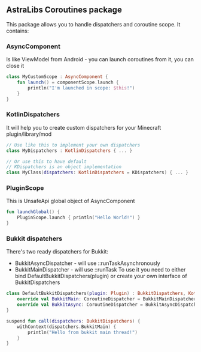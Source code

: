 ## AstraLibs Coroutines package

This package allows you to handle dispatchers and coroutine scope. It contains:

### AsyncComponent

Is like ViewModel from Android - you can launch coroutines from it, you can close it

```kotlin
class MyCustomScope : AsyncComponent {
    fun launch() = componentScope.launch {
        println("I'm launched in scope: $this!")
    }
}
```

### KotlinDispatchers

It will help you to create custom dispatchers for your Minecraft plugin/library/mod

```kotlin
// Use like this to implement your own dispatchers
class MyDispatchers : KotlinDispatchers { ... }

// Or use this to have default
// KDispatchers is an object implementation
class MyClass(dispatchers: KotlinDispatchers = KDispatchers) { ... }
```

### PluginScope

This is UnsafeApi global object of AsyncComponent

```kotlin
fun launchGlobal() {
    PluginScope.launch { println("Hello World!") }
}
```

### Bukkit dispatchers

There's two ready dispatchers for Bukkit:

- BukkitAsyncDispatcher - will use ::runTaskAsynchronously
- BukkitMainDispatcher - will use ::runTask
  To use it you need to either bind DefaultBukkitDispatchers(plugin) or create your own interface of BukkitDispatchers

```kotlin
class DefaultBukkitDispatchers(plugin: Plugin) : BukkitDispatchers, KotlinDispatchers by KDispatchers {
    override val BukkitMain: CoroutineDispatcher = BukkitMainDispatcher(plugin)
    override val BukkitAsync: CoroutineDispatcher = BukkitAsyncDispatcher(plugin)
}

suspend fun call(dispatchers: BukkitDispatchers) {
    withContext(dispatchers.BukkitMain) {
        println("Hello from bukkit main thread!")
    }
} 
```